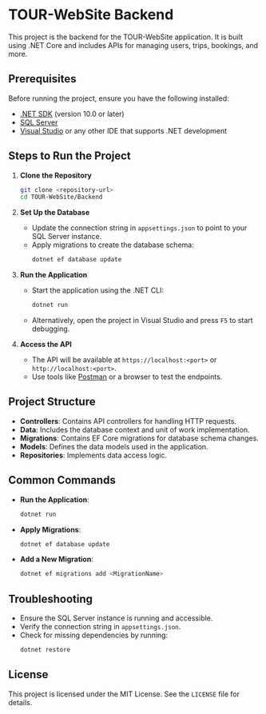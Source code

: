 # TOUR-WebSite Backend

This project is the backend for the TOUR-WebSite application. It is built using .NET Core and includes APIs for managing users, trips, bookings, and more.

## Prerequisites

Before running the project, ensure you have the following installed:

- [.NET SDK](https://dotnet.microsoft.com/download) (version 10.0 or later)
- [SQL Server](https://www.microsoft.com/en-us/sql-server/sql-server-downloads)
- [Visual Studio](https://visualstudio.microsoft.com/) or any other IDE that supports .NET development

## Steps to Run the Project

1. **Clone the Repository**
   ```bash
   git clone <repository-url>
   cd TOUR-WebSite/Backend
   ```

2. **Set Up the Database**
   - Update the connection string in `appsettings.json` to point to your SQL Server instance.
   - Apply migrations to create the database schema:
     ```bash
     dotnet ef database update
     ```

3. **Run the Application**
   - Start the application using the .NET CLI:
     ```bash
     dotnet run
     ```
   - Alternatively, open the project in Visual Studio and press `F5` to start debugging.

4. **Access the API**
   - The API will be available at `https://localhost:<port>` or `http://localhost:<port>`.
   - Use tools like [Postman](https://www.postman.com/) or a browser to test the endpoints.

## Project Structure

- **Controllers**: Contains API controllers for handling HTTP requests.
- **Data**: Includes the database context and unit of work implementation.
- **Migrations**: Contains EF Core migrations for database schema changes.
- **Models**: Defines the data models used in the application.
- **Repositories**: Implements data access logic.

## Common Commands

- **Run the Application**:
  ```bash
  dotnet run
  ```
- **Apply Migrations**:
  ```bash
  dotnet ef database update
  ```
- **Add a New Migration**:
  ```bash
  dotnet ef migrations add <MigrationName>
  ```

## Troubleshooting

- Ensure the SQL Server instance is running and accessible.
- Verify the connection string in `appsettings.json`.
- Check for missing dependencies by running:
  ```bash
  dotnet restore
  ```

## License

This project is licensed under the MIT License. See the `LICENSE` file for details.